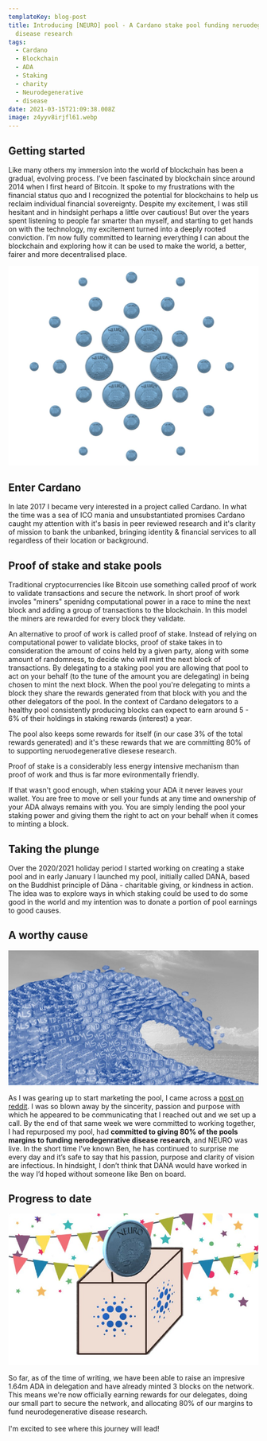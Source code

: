```yaml
---
templateKey: blog-post
title: Introducing [NEURO] pool - A Cardano stake pool funding neruodegenerative
  disease research
tags:
  - Cardano
  - Blockchain
  - ADA
  - Staking
  - charity
  - Neurodegenerative
  - disease
date: 2021-03-15T21:09:38.008Z
image: z4yyv8irjfl61.webp
---
```

## Getting started

Like many others my immersion into the world of blockchain has been a gradual, evolving process. I’ve been fascinated by blockchain since around 2014 when I first heard of Bitcoin. It spoke to my frustrations with the financial status quo and I recognized the potential for blockchains to help us reclaim individual financial sovereignty. Despite my excitement, I was still hesitant and in hindsight perhaps a little over cautious! But over the years spent listening to people far smarter than myself, and starting to get hands on with the technology, my excitement turned into a deeply rooted conviction. I’m now fully committed to learning everything I can about the blockchain and exploring how it can be used to make the world, a better, fairer and more decentralised place. 

![](6749aca0-f4bc-467d-8b45-4f4c8899e709.jpg)

## Enter Cardano

In late 2017 I became very interested in a project called Cardano. In what the time was a sea of ICO mania and unsubstantiated promises Cardano caught my attention with it's basis in peer reviewed research and it's clarity of mission to bank the unbanked, bringing identity & financial services to all regardless of their location or background.

## Proof of stake and stake pools

Traditional cryptocurrencies like Bitcoin use something called proof of work to validate transactions and secure the network. In short proof of work involes "miners" spenidng computational power in a race to mine the next block and adding a group of transactions to the blockchain. In this model the miners are rewarded for every block they validate.

An alternative to proof of work is called proof of stake. Instead of relying on computational power to validate blocks, proof of stake takes in to consideration the amount of coins held by a given party, along with some amount of randomness, to decide who will mint the next block of transactions. By delegating to a staking pool you are allowing that pool to act on your behalf (to the tune of the amount you are delegating) in being chosen to mint the next block. When the pool you're delegating to mints a block they share the rewards generated from that block with you and the other delegators of the pool. In the context of Cardano delegators to a healthy pool consistently producing blocks can expect to earn around 5 - 6% of their holdings in staking rewards (interest) a year.

The pool also keeps some rewards for itself (in our case 3% of the total rewards generated) and it's these rewards that we are committing 80% of to supporting neruodegenerative diesese research.

Proof of stake is a considerably less energy intensive mechanism than proof of work and thus is far more evironmentally friendly.

If that wasn't good enough, when staking your ADA it never leaves your wallet. You are free to move or sell your funds at any time and ownership of your ADA always remains with you. You are simply lending the pool your staking power and giving them the right to act on your behalf when it comes to minting a block.

## Taking the plunge

Over the 2020/2021 holiday period I started working on creating a stake pool and in early January I launched my pool, initially called DANA, based on the Buddhist principle of Dāna - charitable giving, or kindness in action. The idea was to explore ways in which staking could be used to do some good in the world and my intention was to donate a portion of pool earnings to good causes.

## A worthy cause

![](f658f433-9bae-493e-a7e7-78e8ec21cb54.jpg)

As I was gearing up to start marketing the pool, I came across a [post on reddit](https://www.reddit.com/r/cardano/comments/lqlcoy/how_cardano_could_help_cure_degenerative_brain/). I was so blown away by the sincerity, passion and purpose with which he appeared to be communicating that I reached out and we set up a call. By the end of that same week we were committed to working together, I had repurposed my pool, had **committed to giving 80% of the pools margins to funding nerodegenrative disease research**, and NEURO was live. In the short time I’ve known Ben, he has continued to surprise me every day and it’s safe to say that his passion, purpose and clarity of vision are infectious. In hindsight, I don’t think that DANA would have worked in the way I’d hoped without someone like Ben on board.

## Progress to date

![](cedbe305-8c13-4a04-b4f7-f3b40430dc61.jpg)

So far, as of the time of writing, we have been able to raise an impresive 1.64m ADA in delegation and have already minted 3 blocks on the network. This means we're now officially earning rewards for our delegates, doing our small part to secure the network, and allocating 80% of our margins to fund neurodegenerative disease research.\
\
I'm excited to see where this journey will lead!